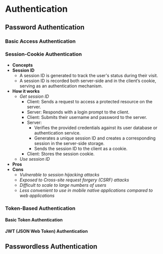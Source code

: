 # Authentication

## Password Authentication
### Basic Access Authentication
### Session-Cookie Authentication
- **Concepts**
- **Session ID**
   - A session ID is generated to track the user's status during their visit.
   - A session ID is recorded both server-side and in the client’s cookie, serving as an authentication mechanism.
- **How it works**
   - *Get session ID*
      - Client: Sends a request to access a protected resource on the server.
      - Server: Responds with a login prompt to the client.
      - Client: Submits their username and password to the server.
      - Server:
         - Verifies the provided credentials against its user database or authentication service.
         - Generates a unique session ID and creates a corresponding session in the server-side storage.
         - Sends the session ID to the client as a cookie.
      - Client: Stores the session cookie.
   - *Use session ID*
- **Pros**
- **Cons**
   - *Vulnerable to session hijacking attacks*
   - *Exposed to Cross-site request forgery (CSRF) attacks*
   - *Difficult to scale to large numbers of users*
   - *Less convenient to use in mobile native applications compared to web applications*
### Token-Based Authentication
#### Basic Token Authentication
#### JWT (JSON Web Token) Authentication 
## Passwordless Authentication
